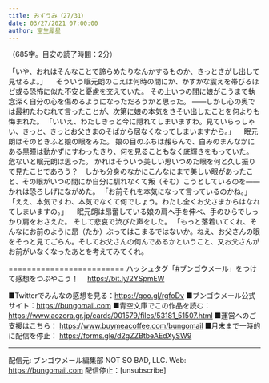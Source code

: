 ```yaml
---
title: みずうみ（27/31）
date: 03/27/2021 07:00:00
author: 室生犀星
---
```


（685字。目安の読了時間：2分）

「いや、おれはそんなことで諦らめたりなんかするものか、きっとさがし出して見せるよ。」
　そういう眠元朗のこえは何時の間にか、かすかな震えを帯びるほど或る恐怖に似た不安と憂慮を交えていた。
その上いつの間に娘がこうまで執念深く自分の心を傷めるようになっただろうかと思った。
――しかし心の奥では最初たわむれて言ったことが、次第に娘の本気をさそい出したことを何よりも悔まれた。
「いいえ、わたしきっと今に隠れてしまいますわ。見ていらっしゃい、きっと、きっとお父さまのそばから居なくなってしまいますから。」
　眠元朗はそのときふと娘の眼をみた。
娘の目のふちは赧らんで、白みのまんなかにある黒瞳は動かずにすわったきり、何を見ることもなく底輝きをもっていた。
危ないと眠元朗は思った。
かれはそういう美しい思いつめた眼を何と久し振りで見たことであろう？　しかも分身のなかにこんなにまで美しい眼があったこと、その眼がいつの間にか自分に馴れなくて叛（そむ）こうとしているのを――かれは恐ろしげにながめた。
「お前それを本気になって言っているのかね。」
「ええ、本気ですわ、本気でなくて何でしょう。わたし全くお父さまからはなれてしまいますの。」
　眠元朗は昂奮している娘の肩へ手を伸べ、手のひらでしっかり肩をおさえた。
そして悲哀で渋びた声をした。
「もっと落着いてくれ、そんなにお前のように昂（たか）ぶってはこまるではないか。ねえ、お父さんの眼をそっと見てごらん。そしてお父さんの何んであるかということ、又お父さんがお前がいなくなったあとを考えてみてくれ。

=========================
ハッシュタグ「#ブンゴウメール」をつけて感想をつぶやこう！　
https://bit.ly/2YSpmEW

■Twitterでみんなの感想を見る：https://goo.gl/rgfoDv
■ブンゴウメール公式サイト：https://bungomail.com
■青空文庫でこの作品を読む：https://www.aozora.gr.jp/cards/001579/files/53181_51507.html
■運営へのご支援はこちら： https://www.buymeacoffee.com/bungomail
■月末まで一時的に配信を停止： https://forms.gle/d2gZZBtbeAEdXySW9

-------
配信元: ブンゴウメール編集部
NOT SO BAD, LLC.
Web: https://bungomail.com
配信停止：[unsubscribe]

